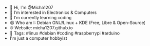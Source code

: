 - 👋 Hi, I’m @Micha1207
- 👀 I’m interested in Electronics & Computers
- 🌱 I’m currently learning coding
- 😄 Who am I: Debian GNU/Linux + KDE (Free, Libre & Open-Source)
- 🌐 Website: micha1207.github.io
- 💬 Tags: #linux #debian #coding #raspberrypi #arduino
- I'm just a computer hobbyist

<!---
Micha1207/Micha1207 is a ✨ special ✨ repository because its `README.md` (this file) appears on your GitHub profile.
You can click the Preview link to take a look at your changes.
--->
